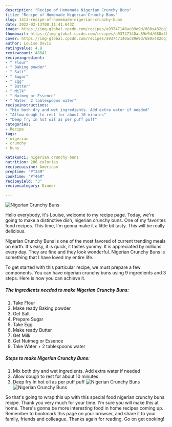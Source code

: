 ```yaml
---
description: "Recipe of Homemade Nigerian Crunchy Buns"
title: "Recipe of Homemade Nigerian Crunchy Buns"
slug: 1413-recipe-of-homemade-nigerian-crunchy-buns
date: 2022-02-13T00:11:41.643Z
image: https://img-global.cpcdn.com/recipes/a93747140ac89e9d/680x482cq70/nigerian-crunchy-buns-recipe-main-photo.jpg
thumbnail: https://img-global.cpcdn.com/recipes/a93747140ac89e9d/680x482cq70/nigerian-crunchy-buns-recipe-main-photo.jpg
cover: https://img-global.cpcdn.com/recipes/a93747140ac89e9d/680x482cq70/nigerian-crunchy-buns-recipe-main-photo.jpg
author: Louise Davis
ratingvalue: 4.9
reviewcount: 48841
recipeingredient:
- " Flour"
- " Baking powder"
- " Salt"
- " Sugar"
- " Egg"
- " Butter"
- " Milk"
- " Nutmeg or Essence"
- " Water  2 tablespoons water"
recipeinstructions:
- "Mix both dry and wet ingredients. Add extra water if needed"
- "Allow dough to rest for about 10 minutes"
- "Deep fry In hot oil as per puff puff"
categories:
- Recipe
tags:
- nigerian
- crunchy
- buns

katakunci: nigerian crunchy buns 
nutrition: 286 calories
recipecuisine: American
preptime: "PT33M"
cooktime: "PT46M"
recipeyield: "3"
recipecategory: Dinner

---
```



![Nigerian Crunchy Buns](https://img-global.cpcdn.com/recipes/a93747140ac89e9d/680x482cq70/nigerian-crunchy-buns-recipe-main-photo.jpg)

Hello everybody, it's Louise, welcome to my recipe page. Today, we're going to make a distinctive dish, nigerian crunchy buns. One of my favorites food recipes. This time, I'm gonna make it a little bit tasty. This will be really delicious.



Nigerian Crunchy Buns is one of the most favored of current trending meals on earth. It's easy, it is quick, it tastes yummy. It is appreciated by millions every day. They are fine and they look wonderful. Nigerian Crunchy Buns is something that I have loved my entire life.


To get started with this particular recipe, we must prepare a few components. You can have nigerian crunchy buns using 9 ingredients and 3 steps. Here is how you can achieve it.

<!--inarticleads1-->

##### The ingredients needed to make Nigerian Crunchy Buns:

1. Take  Flour
1. Make ready  Baking powder
1. Get  Salt
1. Prepare  Sugar
1. Take  Egg
1. Make ready  Butter
1. Get  Milk
1. Get  Nutmeg or Essence
1. Take  Water + 2 tablespoons water




<!--inarticleads2-->

##### Steps to make Nigerian Crunchy Buns:

1. Mix both dry and wet ingredients. Add extra water if needed
1. Allow dough to rest for about 10 minutes
1. Deep fry In hot oil as per puff puff
<img src="https://img-global.cpcdn.com/steps/a2dc0a1bf7cbaca7/160x128cq70/nigerian-crunchy-buns-recipe-step-3-photo.jpg" alt="Nigerian Crunchy Buns"><img src="https://img-global.cpcdn.com/steps/215cca43f118becf/160x128cq70/nigerian-crunchy-buns-recipe-step-3-photo.jpg" alt="Nigerian Crunchy Buns">



So that's going to wrap this up with this special food nigerian crunchy buns recipe. Thank you very much for your time. I'm sure you will make this at home. There's gonna be more interesting food in home recipes coming up. Remember to bookmark this page on your browser, and share it to your family, friends and colleague. Thanks again for reading. Go on get cooking!
